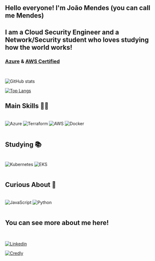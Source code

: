 ## Hello everyone! I'm João Mendes (you can call me Mendes)  <br/>

<div>

## I am a Cloud Security Engineer and a Network/Security student who loves studying how the world works!
<h3><a href="https://www.credly.com/badges/f49b5ba7-4de2-41ba-bdf6-adc4be07fe0a/public_url ">Azure</a> & <a href="https://www.credly.com/badges/0ad78f50-d758-4ee1-8cb5-3c6a080e671c/public_url">AWS Certified</a></h3>



</div> <br/>

![ GitHub stats](https://github-readme-stats-sigma-five.vercel.app/api?username=Mend3ss&show_icons=true&theme=tokyonight)

[![Top Langs](https://github-readme-stats-sigma-five.vercel.app/api/top-langs/?username=Mend3ss&layout=compact&theme=tokyonight)](https://github.com/Mend3ss/) <br/>

## Main Skills 👨‍💻

<div style="display: inline_block"><br/>

<img align="center" alt="Azure" src="https://img.shields.io/badge/Microsoft_Azure-0089D6?style=for-the-badge&logo=microsoft-azure&logoColor=white" />

<img align="center" alt="Terraform" src="https://img.shields.io/badge/Terraform-7B42BC.svg?style=for-the-badge&logo=Terraform&logoColor=white" />

<img align="center" alt="AWS" src="https://img.shields.io/badge/Amazon_AWS-232F3E?style=for-the-badge&logo=amazon-aws&logoColor=white" />

<img align="center" alt="Docker" src="https://img.shields.io/badge/Docker-2496ED.svg?style=for-the-badge&logo=Docker&logoColor=white"/>

</div> <br/>


## Studying 📚

<div style="display: inline_block"><br/>

<img align="center" alt="Kubernetes" src="https://img.shields.io/badge/Kubernetes-326CE5.svg?style=for-the-badge&logo=Kubernetes&logoColor=white " />

<img align="center" alt="EKS" src="https://img.shields.io/badge/Amazon%20EKS-FF9900.svg?style=for-the-badge&logo=Amazon-EKS&logoColor=white " />

</div> <br/>

## Curious About 🧐

<div style="display: inline_block"><br/>

<img align="center" alt="JavaScript" src="https://img.shields.io/badge/JavaScript-F7DF1E.svg?style=for-the-badge&logo=JavaScript&logoColor=black" />



<img align="center" alt="Python" src="https://img.shields.io/badge/Python-3776AB.svg?style=for-the-badge&logo=Python&logoColor=white " />
</div> <br/>

## You can see more about me here!

<div style="display: inline_block"><br/>

[![Linkedin](https://img.shields.io/badge/LinkedIn-0077B5?style=for-the-badge&logo=linkedin&logoColor=white)](https://www.linkedin.com/in/joao-mendes-souza/)

[![Credly](https://img.shields.io/badge/Credly-FF6B00.svg?style=for-the-badge&logo=Credly&logoColor=white)](https://www.credly.com/users/joao-mendes.66ac84de/badges)

</div> <br/>
